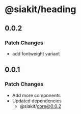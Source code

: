 # @siakit/heading

## 0.0.2

### Patch Changes

- add fontweight variant

## 0.0.1

### Patch Changes

- Add more components
- Updated dependencies
  - @siakit/core@0.0.2
